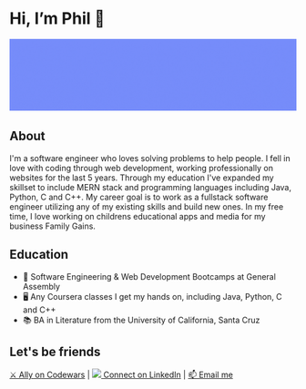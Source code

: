 <html>
<body>
  <h1>Hi, I’m Phil 👋 </h1>
  <img src="/github-profile-banner.gif" alt="Image that reads "Phil Garbrecht, Software Engineer, Java, Python, C, C++, Javascript, CSS, HTML">         <h2>About</h2>      
  <p>I'm a software engineer who loves solving problems to help people. I fell in love with coding through web development, working professionally on websites for the last 5 years. Through my education I've expanded my skillset to include MERN stack and programming languages including Java, Python, C and C++. My career goal is to work as a fullstack software engineer utilizing any of my existing skills and build new ones. In my free time, I love working on childrens educational apps and media for my business Family Gains.</p>                                                                                                                        
  <h2>Education</h2>                                                                                                                   
  <ul>
<li>🥾 Software Engineering & Web Development Bootcamps at General Assembly</li>
<li>🖥️ Any Coursera classes I get my hands on, including Java, Python, C and C++</li>
<li>📚 BA in Literature from the University of California, Santa Cruz</li>
  </ul>
  <h2>Let's be friends</h2> 
  <a href = "https://www.codewars.com/users/pgarbrecht">⚔️ Ally on Codewars</a> | <a href = "https://www.linkedin.com/in/philgarbrecht/"><img src="https://icons.iconarchive.com/icons/yootheme/social-bookmark/128/social-linkedin-box-white-icon.png"> Connect on LinkedIn</a> | <a href = "mailto: philgarbrecht@gmail.com">📫 Email me</a>                                                                                                                                                           
  </body>
</html>
